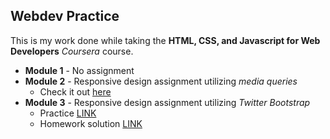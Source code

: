 ## Webdev Practice

This is my work done while taking the **HTML, CSS, and Javascript for Web Developers** _Coursera_ course.

* **Module 1** - No assignment
* **Module 2** - Responsive design assignment utilizing _media queries_
  * Check it out [here](http://jorypestorious.com/Webdev-practice/module2/)
* **Module 3** - Responsive design assignment utilizing _Twitter Bootstrap_
  * Practice [LINK](http://jorypestorious.com/Webdev-practice/module3-practice/)
  * Homework solution [LINK](http://jorypestorious.com/Webdev-practice/module3-solution/)
